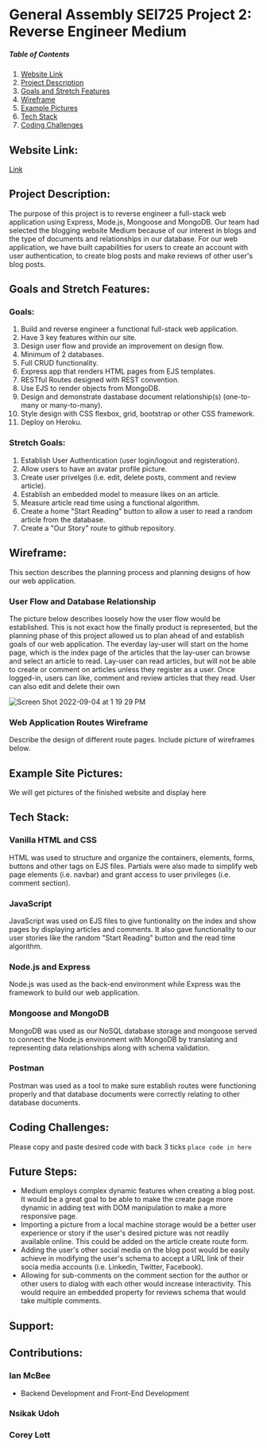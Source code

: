 # General Assembly SEI725 Project 2: Reverse Engineer Medium
##### Table of Contents  
1. [Website Link](#websitelink)
2. [Project Description](#projectdescription)  
3. [Goals and Stretch Features](#goalsandstretchfeatures)  
4. [Wireframe](#wireframe)
5. [Example Pictures](#examplepictures)     
6. [Tech Stack](#techstack) 
7. [Coding Challenges](#codingchallenges)

## Website Link:<a name="websitelink"></a>
[Link](https://ga725-project2-medium.herokuapp.com/)

## Project Description:<a name="projectdescription"></a>
The purpose of this project is to reverse engineer a full-stack web application using Express, Mode.js, Mongoose and MongoDB.  Our team had selected the blogging website Medium because of our interest in blogs and the type of documents and relationships in our database.  For our web application, we have built capabilities for users to create an account with user authentication, to create blog posts and make reviews of other user's blog posts.

## Goals and Stretch Features:<a name="goalsandstretchfeatures"></a>

### Goals:
1. Build and reverse engineer a functional full-stack web application.
2. Have 3 key features within our site.
3. Design user flow and provide an improvement on design flow.
4. Minimum of 2 databases.
5. Full CRUD functionality.
6. Express app that renders HTML pages from EJS templates.
7. RESTful Routes designed with REST convention.
8. Use EJS to render objects from MongoDB.
9. Design and demonstrate dastabase document relationship(s) (one-to-many or many-to-many).
10. Style design with CSS flexbox, grid, bootstrap or other CSS framework.
11. Deploy on Heroku.

### Stretch Goals:
1. Establish User Authentication (user login/logout and registeration).
2. Allow users to have an avatar profile picture.
3. Create user privelges (i.e. edit, delete posts, comment and review article).
4. Establish an embedded model to measure likes on an article.
5. Measure article read time using a functional algorithm.
6. Create a home "Start Reading" button to allow a user to read a random article from the database.
7. Create a "Our Story" route to github repository.


## Wireframe:<a name="wireframe"></a>
This section describes the planning process and planning designs of how our web application.

### User Flow and Database Relationship
The picture below describes loosely how the user flow would be established.  This is not exact how the finally product is represented, but the planning phase of this project allowed us to plan ahead of and establish goals of our web application. The everday lay-user will start on the home page, which is the index page of the articles that the lay-user can browse and select an article to read.  Lay-user can read articles, but will not be able to create or comment on articles unless they register as a user.  Once logged-in, users can like, comment and review articles that they read.  User can also edit and delete their own 

![Screen Shot 2022-09-04 at 1 19 29 PM](https://user-images.githubusercontent.com/107007458/188325612-f557197b-59b2-4227-a665-28c6648c8b0e.png)

### Web Application Routes Wireframe
Describe the design of different route pages.
Include picture of wireframes below.

## Example Site Pictures:<a name="examplepictures"></a>
We will get pictures of the finished website and display here



## Tech Stack:<a name="techstack"></a>
### Vanilla HTML and CSS
HTML was used to structure and organize the containers, elements, forms, buttons and other tags on EJS files.  Partials were also made to simplify web page elements (i.e. navbar) and grant access to user privileges (i.e. comment section).

### JavaScript
JavaScript was used on EJS files to give funtionality on the index and show pages by displaying articles and comments.  It also gave functionality to our user stories like the random "Start Reading" button and the read time algorithm.

### Node.js and Express
Node.js was used as the back-end environment while Express was the framework to build our web application.

### Mongoose and MongoDB
MongoDB was used as our NoSQL database storage and mongoose served to connect the Node.js environment with MongoDB by translating and representing data relationships along with schema validation.

### Postman
Postman was used as a tool to make sure establish routes were functioning properly and that database documents were correctly relating to other database documents.



## Coding Challenges:<a name="codingchallenges"></a>



Please copy and paste desired code with back 3 ticks `place code in here `


## Future Steps:
* Medium employs complex dynamic features when creating a blog post.  It would be a great goal to be able to make the create page more dynamic in adding text with DOM manipulation to make a more responsive page.
* Importing a picture from a local machine storage would be a better user experience or story if the user's desired picture was not readily available online.  This could be added on the article create route form.
* Adding the user's other social media on the blog post would be easily achieve in modifying the user's schema to accept a URL link of their socia media accounts (i.e. Linkedin, Twitter, Facebook).
* Allowing for sub-comments on the comment section for the author or other users to dialog with each other would increase interactivity.  This would require an embedded property for reviews schema that would take multiple comments.



## Support:

## Contributions:
### Ian McBee
* Backend Development and Front-End Development

### Nsikak Udoh

### Corey Lott
